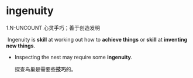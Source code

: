 # ingenuity

1.N-UNCOUNT 心灵手巧；善于创造发明

​	Ingenuity is **skill** at working out how to **achieve things** or **skill** at **inventing new things**.

- Inspecting the nest may require some **ingenuity**.

  探查鸟巢是需要些**技巧**的。